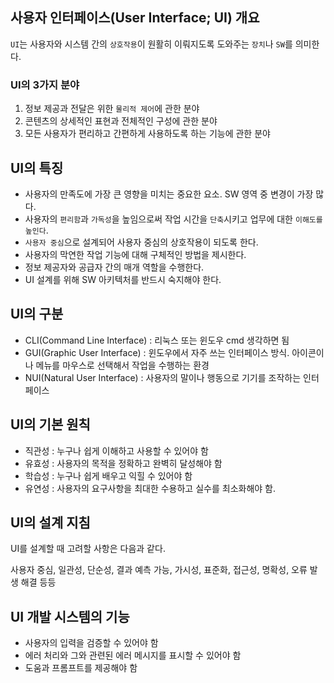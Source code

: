 ## 사용자 인터페이스(User Interface; UI) 개요 

`UI`는 사용자와 시스템 간의 `상호작용`이 원활히 이뤄지도록 도와주는 `장치`나 `SW`를 의미한다.

### UI의 3가지 분야 

1) 정보 제공과 전달은 위한 `물리적 제어`에 관한 분야
2) 콘텐츠의 상세적인 표현과 전체적인 구성에 관한 분야
3) 모든 사용자가 편리하고 간편하게 사용하도록 하는 기능에 관한 분야 


## UI의 특징 

- 사용자의 만족도에 가장 큰 영향을 미치는 중요한 요소. SW 영역 중 변경이 가장 많다.
- 사용자의 `편리함`과 `가독성`을 높임으로써 작업 시간을 `단축`시키고 업무에 대한 `이해도를 높인다`.
- `사용자 중심`으로 설계되어 사용자 중심의 상호작용이 되도록 한다.
- 사용자의 막연한 작업 기능에 대해 구체적인 방법을 제시한다.
- 정보 제공자와 공급자 간의 매개 역할을 수행한다.
- UI 설계를 위해 SW 아키텍처를 반드시 숙지해야 한다.

## UI의 구분 

- CLI(Command Line Interface) : 리눅스 또는 윈도우 cmd 생각하면 됨
- GUI(Graphic User Interface) : 윈도우에서 자주 쓰는 인터페이스 방식. 아이콘이나 메뉴를 마우스로 선택해서 작업을 수행하는 환경
- NUI(Natural User Interface) : 사용자의 말이나 행동으로 기기를 조작하는 인터페이스 

## UI의 기본 원칙 

- 직관성 : 누구나 쉽게 이해하고 사용할 수 있어야 함
- 유효성 : 사용자의 목적을 정확하고 완벽히 달성해야 함
- 학습성 : 누구나 쉽게 배우고 익힐 수 있어야 함
- 유연성 : 사용자의 요구사항을 최대한 수용하고 실수를 최소화해야 함.

## UI의 설계 지침 

UI를 설계할 때 고려할 사항은 다음과 같다.

사용자 중심, 일관성, 단순성, 결과 예측 가능, 가시성, 표준화, 접근성, 명확성, 오류 발생 해결 등등

## UI 개발 시스템의 기능 

- 사용자의 입력을 검증할 수 있어야 함
- 에러 처리와 그와 관련된 에러 메시지를 표시할 수 있어야 함
- 도움과 프롬프트를 제공해야 함 































